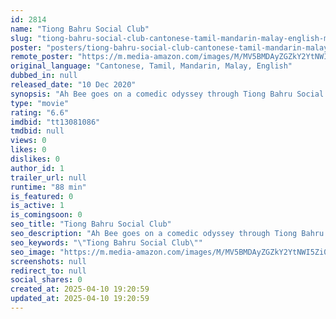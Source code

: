 ```yaml
---
id: 2814
name: "Tiong Bahru Social Club"
slug: "tiong-bahru-social-club-cantonese-tamil-mandarin-malay-english-movie-download"
poster: "posters/tiong-bahru-social-club-cantonese-tamil-mandarin-malay-english-2020.jpg"
remote_poster: "https://m.media-amazon.com/images/M/MV5BMDAyZGZkY2YtNWI5Zi00ODNjLWFiMzQtMDg3MmI4MThiMDg5XkEyXkFqcGdeQXVyNTMwNDk0NDc@._V1_SX300.jpg"
original_language: "Cantonese, Tamil, Mandarin, Malay, English"
dubbed_in: null
released_date: "10 Dec 2020"
synopsis: "Ah Bee goes on a comedic odyssey through Tiong Bahru Social Club, a data-driven project to create the happiest neighborhood in the world. Little by little, his encounters with the neighborhood's residents reveal the absurdity of l..."
type: "movie"
rating: "6.6"
imdbid: "tt13081086"
tmdbid: null
views: 0
likes: 0
dislikes: 0
author_id: 1
trailer_url: null
runtime: "88 min"
is_featured: 0
is_active: 1
is_comingsoon: 0
seo_title: "Tiong Bahru Social Club"
seo_description: "Ah Bee goes on a comedic odyssey through Tiong Bahru Social Club, a data-driven project to create the happiest neighborhood in the world. Little by little, his encounters with the neighborhood's residents reveal the absurdity of l..."
seo_keywords: "\"Tiong Bahru Social Club\""
seo_image: "https://m.media-amazon.com/images/M/MV5BMDAyZGZkY2YtNWI5Zi00ODNjLWFiMzQtMDg3MmI4MThiMDg5XkEyXkFqcGdeQXVyNTMwNDk0NDc@._V1_SX300.jpg"
screenshots: null
redirect_to: null
social_shares: 0
created_at: 2025-04-10 19:20:59
updated_at: 2025-04-10 19:20:59
---
```


